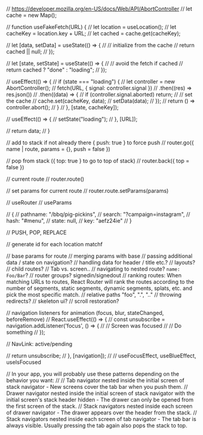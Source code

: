 // https://developer.mozilla.org/en-US/docs/Web/API/AbortController
// let cache = new Map();

// function useFakeFetch(URL) {
//   let location = useLocation();
//   let cacheKey = location.key + URL;
//   let cached = cache.get(cacheKey);

//   let [data, setData] = useState(() => {
//     // initialize from the cache
//     return cached || null;
//   });

//   let [state, setState] = useState(() => {
//     // avoid the fetch if cached
//     return cached ? "done" : "loading";
//   });

//   useEffect(() => {
//     if (state === "loading") {
//       let controller = new AbortController();
//       fetch(URL, { signal: controller.signal })
//         .then((res) => res.json())
//         .then((data) => {
//           if (controller.signal.aborted) return;
//           // set the cache
//           cache.set(cacheKey, data);
//           setData(data);
//         });
//       return () => controller.abort();
//     }
//   }, [state, cacheKey]);

//   useEffect(() => {
//     setState("loading");
//   }, [URL]);

//   return data;
// }

// add to stack if not already there { push: true } to force push
// router.go({ name | route,  params = {}, push = false })

// pop from stack ({ top: true } to go to top of stack)
// router.back({ top = false })

// current route
// router.route()

// set params for current route
// router.route.setParams(params)

// useRouter
// useParams

// {
//   pathname: "/bbq/pig-pickins",
//   search: "?campaign=instagram",
//   hash: "#menu",
//   state: null,
//   key: "aefz24ie"
// }

// PUSH, POP, REPLACE

// generate id for each location matchf

// base params for route
// merging params with base
// passing additional data / state on navigation?
// handling data for header / title etc.?
// layouts?
// child routes?
// Tab vs. screen..
// navigating to nested route? `name: Foo/Bar`?
// router groups? signedin/signedout
// ranking routes: When matching URLs to routes, React Router will rank the routes according to the number of segments, static segments, dynamic segments, splats, etc. and pick the most specific match.
// relative paths "foo", ".", ".."
// throwing redirects?
// skeleton ui?
// scroll restoration?

// navigation listeners for animation (focus, blur, stateChanged, beforeRemove)
// React.useEffect(() => {
//   const unsubscribe = navigation.addListener('focus', () => {
//     // Screen was focused
//     // Do something
//   });

// NavLink: active/pending

//   return unsubscribe;
// }, [navigation]);
//
// useFocusEffect, useBlueEffect, useIsFocused


// In your app, you will probably use these patterns depending on the behavior you want:
//
// Tab navigator nested inside the initial screen of stack navigator - New screens cover the tab bar when you push them.
// Drawer navigator nested inside the initial screen of stack navigator with the initial screen's stack header hidden - The drawer can only be opened from the first screen of the stack.
// Stack navigators nested inside each screen of drawer navigator - The drawer appears over the header from the stack.
// Stack navigators nested inside each screen of tab navigator - The tab bar is always visible. Usually pressing the tab again also pops the stack to top.
